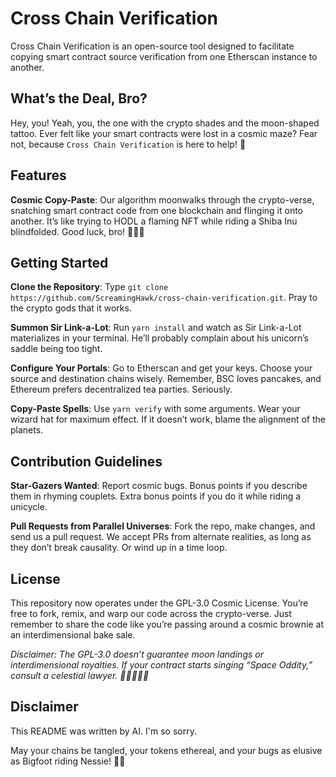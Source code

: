 # Cross Chain Verification

Cross Chain Verification is an open-source tool designed to facilitate copying smart contract source verification from one Etherscan instance to another.

## What’s the Deal, Bro?

Hey, you! Yeah, you, the one with the crypto shades and the moon-shaped tattoo. Ever felt like your smart contracts were lost in a cosmic maze? Fear not, because `Cross Chain Verification` is here to help! 🚀

## Features

**Cosmic Copy-Paste**: Our algorithm moonwalks through the crypto-verse, snatching smart contract code from one blockchain and flinging it onto another. It’s like trying to HODL a flaming NFT while riding a Shiba Inu blindfolded. Good luck, bro! 🌌🔥🚀

## Getting Started

**Clone the Repository**: Type `git clone https://github.com/ScreamingHawk/cross-chain-verification.git`. Pray to the crypto gods that it works.

**Summon Sir Link-a-Lot**: Run `yarn install` and watch as Sir Link-a-Lot materializes in your terminal. He’ll probably complain about his unicorn’s saddle being too tight.

**Configure Your Portals**: Go to Etherscan and get your keys. Choose your source and destination chains wisely. Remember, BSC loves pancakes, and Ethereum prefers decentralized tea parties. Seriously.

**Copy-Paste Spells**: Use `yarn verify` with some arguments. Wear your wizard hat for maximum effect. If it doesn’t work, blame the alignment of the planets.

## Contribution Guidelines

**Star-Gazers Wanted**: Report cosmic bugs. Bonus points if you describe them in rhyming couplets. Extra bonus points if you do it while riding a unicycle.

**Pull Requests from Parallel Universes**: Fork the repo, make changes, and send us a pull request. We accept PRs from alternate realities, as long as they don’t break causality. Or wind up in a time loop.

## License

This repository now operates under the GPL-3.0 Cosmic License. You’re free to fork, remix, and warp our code across the crypto-verse. Just remember to share the code like you’re passing around a cosmic brownie at an interdimensional bake sale.

*Disclaimer: The GPL-3.0 doesn’t guarantee moon landings or interdimensional royalties. If your contract starts singing “Space Oddity,” consult a celestial lawyer. 🎤🌠🌌🚀🔮*

## Disclaimer

This README was written by AI. I'm so sorry.

May your chains be tangled, your tokens ethereal, and your bugs as elusive as Bigfoot riding Nessie! 🌌🦄
